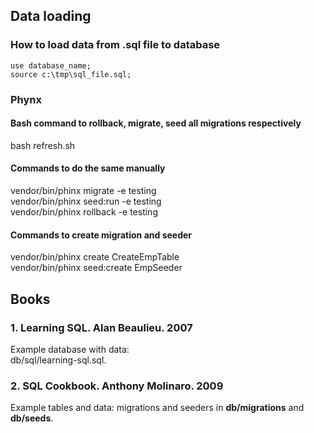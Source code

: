 ## Data loading

### How to load data from .sql file to database
```
use database_name;  
source c:\tmp\sql_file.sql;  
```
### Phynx

#### Bash command to rollback, migrate, seed all migrations respectively
bash refresh.sh  

#### Commands to do the same manually
vendor/bin/phinx migrate -e testing  
vendor/bin/phinx seed:run -e testing  
vendor/bin/phinx rollback -e testing  

#### Commands to create migration and seeder
vendor/bin/phinx create CreateEmpTable  
vendor/bin/phinx seed:create EmpSeeder  

## Books

### 1. Learning SQL. Alan Beaulieu. 2007
Example database with data:  
db/sql/learning-sql.sql.  

### 2. SQL Cookbook. Anthony Molinaro. 2009
Example tables and data: migrations and seeders in **db/migrations** and **db/seeds**.  
